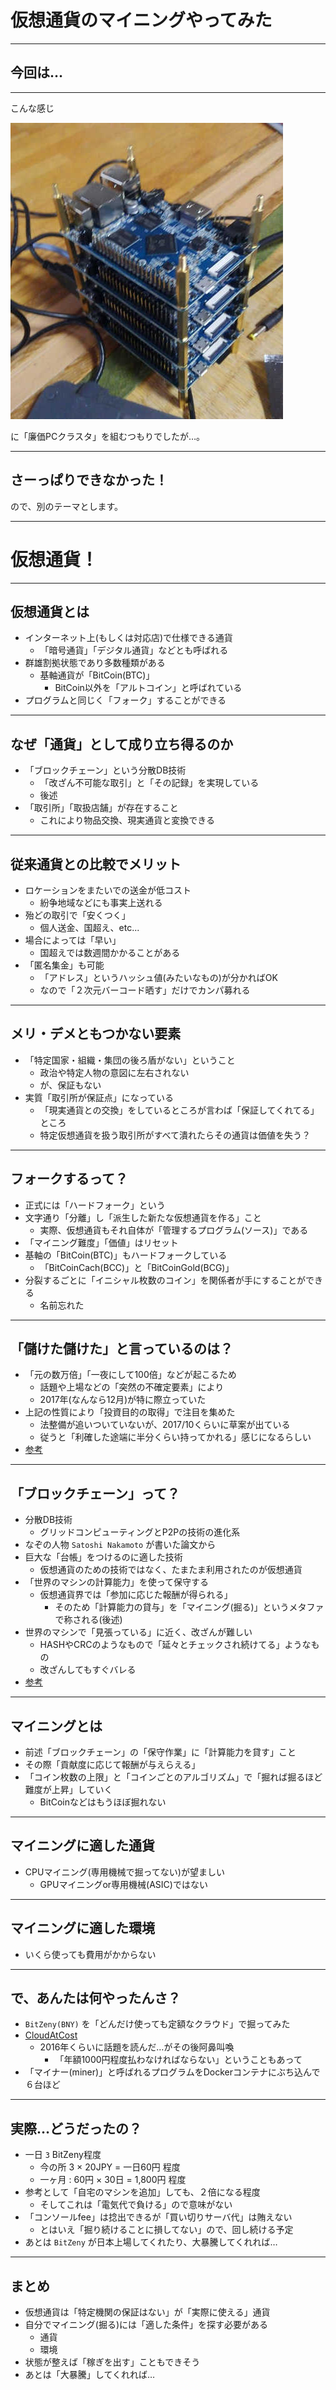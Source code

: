 # 仮想通貨のマイニングやってみた

----

## 今回は…

---

こんな感じ

![OrangePIタワー](image/tower.jpg)

に「廉価PCクラスタ」を組むつもりでしたが…。

---

## さーっぱりできなかった！

ので、別のテーマとします。

----

# 仮想通貨！

---

## 仮想通貨とは

- インターネット上(もしくは対応店)で仕様できる通貨
  - 「暗号通貨」「デジタル通貨」などとも呼ばれる
- 群雄割拠状態であり多数種類がある
  - 基軸通貨が「BitCoin(BTC)」
	- BitCoin以外を「アルトコイン」と呼ばれている
- プログラムと同じく「フォーク」することができる

---

## なぜ「通貨」として成り立ち得るのか

- 「ブロックチェーン」という分散DB技術
  - 「改ざん不可能な取引」と「その記録」を実現している
  - 後述
- 「取引所」「取扱店舗」が存在すること
  - これにより物品交換、現実通貨と変換できる

---

## 従来通貨との比較でメリット

- ロケーションをまたいでの送金が低コスト
  - 紛争地域などにも事実上送れる
- 殆どの取引で「安くつく」
  - 個人送金、国超え、etc...
- 場合によっては「早い」
  - 国超えでは数週間かかることがある
- 「匿名集金」も可能
  - 「アドレス」というハッシュ値(みたいなもの)が分かればOK
  - なので「２次元バーコード晒す」だけでカンパ募れる

---

## メリ・デメともつかない要素

- 「特定国家・組織・集団の後ろ盾がない」ということ
  - 政治や特定人物の意図に左右されない
  - が、保証もない
- 実質「取引所が保証点」になっている
  - 「現実通貨との交換」をしているところが言わば「保証してくれてる」ところ
  - 特定仮想通貨を扱う取引所がすべて潰れたらその通貨は価値を失う？

---

## フォークするって？

- 正式には「ハードフォーク」という
- 文字通り「分離」し「派生した新たな仮想通貨を作る」こと
  - 実際、仮想通貨もそれ自体が「管理するプログラム(ソース)」である
- 「マイニング難度」「価値」はリセット
- 基軸の「BitCoin(BTC)」もハードフォークしている
  - 「BitCoinCach(BCC)」と「BitCoinGold(BCG)」
- 分裂するごとに「イニシャル枚数のコイン」を関係者が手にすることができる
  - 名前忘れた

---

## 「儲けた儲けた」と言っているのは？

- 「元の数万倍」「一夜にして100倍」などが起こるため
  - 話題や上場などの「突然の不確定要素」により
  - 2017年(なんなら12月)が特に際立っていた
- 上記の性質により「投資目的の取得」で注目を集めた
  - 法整備が追いついていないが、2017/10くらいに草案が出ている
  - 従うと「利確した途端に半分くらい持ってかれる」感じになるらしい
- [参考](https://jp.cointelegraph.com/news/the-cream-of-the-crypto-crop-10-best-performing-assets-in-2017)

---

## 「ブロックチェーン」って？

- 分散DB技術
  - グリッドコンピューティングとP2Pの技術の進化系
- なぞの人物 `Satoshi Nakamoto` が書いた論文から
- 巨大な「台帳」をつけるのに適した技術
  - 仮想通貨のための技術ではなく、たまたま利用されたのが仮想通貨
- 「世界のマシンの計算能力」を使って保守する
  - 仮想通貨界では「参加に応じた報酬が得られる」
    - そのため「計算能力の貸与」を「マイニング(掘る)」というメタファで称される(後述)
- 世界のマシンで「見張っている」に近く、改ざんが難しい
  - HASHやCRCのようなもので「延々とチェックされ続けてる」ようなもの
  - 改ざんしてもすぐバレる
- [参考](http://gaiax-blockchain.com/blockchain-first-book)


----

## マイニングとは

- 前述「ブロックチェーン」の「保守作業」に「計算能力を貸す」こと
- その際「貢献度に応じて報酬が与えらえる」
- 「コイン枚数の上限」と「コインごとのアルゴリズム」で「掘れば掘るほど難度が上昇」していく
  - BitCoinなどはもうほぼ掘れない

---

## マイニングに適した通貨

- CPUマイニング(専用機械で掘ってない)が望ましい
  - GPUマイニングor専用機械(ASIC)ではない

---

## マイニングに適した環境

- いくら使っても費用がかからない

---

## で、あんたは何やったんさ？

- `BitZeny(BNY)` を「どんだけ使っても定額なクラウド」で掘ってみた
- [CloudAtCost](http://cloudatcost.com)
  - 2016年くらいに話題を読んだ…がその後阿鼻叫喚
    - 「年額1000円程度払わなければならない」ということもあって
- 「マイナー(miner)」と呼ばれるプログラムをDockerコンテナにぶち込んで６台ほど

----

## 実際…どうだったの？

- 一日 `3` BitZeny程度
  - 今の所 3 × 20JPY = 一日60円 程度
  - 一ヶ月 : 60円 × 30日 = 1,800円 程度
- 参考として「自宅のマシンを追加」しても、２倍になる程度
  - そしてこれは「電気代で負ける」ので意味がない
- 「コンソールfee」は捻出できるが「買い切りサーバ代」は賄えない  
  - とはいえ「掘り続けることに損してない」ので、回し続ける予定
- あとは `BitZeny` が日本上場してくれたり、大暴騰してくれれば…


----

## まとめ

- 仮想通貨は「特定機関の保証はない」が「実際に使える」通貨
- 自分でマイニング(掘る)には「適した条件」を探す必要がある
  - 通貨
  - 環境
- 状態が整えば「稼ぎを出す」こともできそう
- あとは「大暴騰」してくれれば…
